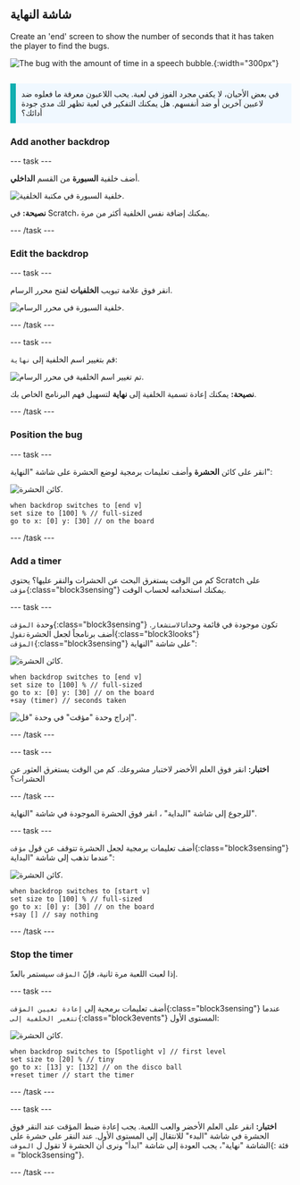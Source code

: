 ## شاشة النهاية

<div style="display: flex; flex-wrap: wrap">
<div style="flex-basis: 200px; flex-grow: 1; margin-right: 15px;">
Create an 'end' screen to show the number of seconds that it has taken the player to find the bugs. 
</div>
<div>

![The bug with the amount of time in a speech bubble.](images/end-screen.png){:width="300px"}

</div>
</div>

<p style="border-left: solid; border-width:10px; border-color: #0faeb0; background-color: aliceblue; padding: 10px;">
في بعض الأحيان، لا يكفي مجرد الفوز في لعبة. يحب اللاعبون معرفة ما فعلوه ضد لاعبين آخرين أو ضد أنفسهم. هل يمكنك التفكير في لعبة تظهر لك مدى جودة أدائك؟</p>

### Add another backdrop

--- task ---

أضف خلفية **السبورة** من القسم **الداخلي**.

![خلفية السبورة في مكتبة الخلفية.](images/chalkboard.png)

**نصيحة:** في Scratch، يمكنك إضافة نفس الخلفية أكثر من مرة.

--- /task ---

### Edit the backdrop

--- task ---

انقر فوق علامة تبويب **الخلفيات** لفتح محرر الرسام.

![خلفية السبورة في محرر الرسام.](images/chalkboard2-paint.png)

--- /task ---

--- task ---

قم بتغيير اسم الخلفية إلى `نهاية`:

![تم تغيير اسم الخلفية في محرر الرسام.](images/end-screen-name.png)

**نصيحة:** يمكنك إعادة تسمية الخلفية إلى **نهاية** لتسهيل فهم البرنامج الخاص بك.

--- /task ---

### Position the bug

--- task ---

انقر على كائن **الحشرة** وأضف تعليمات برمجية لوضع الحشرة على شاشة "النهاية":

![كائن الحشرة.](images/bug-sprite.png)

```blocks3
when backdrop switches to [end v]
set size to [100] % // full-sized
go to x: [0] y: [30] // on the board
```

--- /task ---

### Add a timer

كم من الوقت يستغرق البحث عن الحشرات والنقر عليها؟ يحتوي Scratch على `مؤقت`{:class="block3sensing"} يمكنك استخدامه لحساب الوقت.

--- task ---

وحدة `المؤقت`{:class="block3sensing"} تكون موجودة في قائمة وحدات`الاستشعار`. أضف برنامجاً لجعل الحشرة`تقول`{:class="block3looks"}` 
المؤقت`{:class="block3sensing"} على شاشة "النهاية":

![كائن الحشرة.](images/bug-sprite.png)

```blocks3
when backdrop switches to [end v]
set size to [100] % // full-sized
go to x: [0] y: [30] // on the board
+say (timer) // seconds taken
```

![إدراج وحدة "مؤقت" في وحدة "قل".](images/inserting-blocks.gif)

--- /task ---

--- task ---

**اختبار:** انقر فوق العلم الأخضر لاختبار مشروعك. كم من الوقت يستغرق العثور عن الحشرات؟

--- /task ---

للرجوع إلى شاشة "البداية" ، انقر فوق الحشرة الموجودة في شاشة "النهاية".

--- task ---

أضف تعليمات برمجية لجعل الحشرة تتوقف عن قول `مؤقت`{:class="block3sensing"} عندما تذهب إلى شاشة "البداية":

![كائن الحشرة.](images/bug-sprite.png)

```blocks3
when backdrop switches to [start v]
set size to [100] % // full-sized
go to x: [0] y: [30] // on the board
+say [] // say nothing
```

--- /task ---

### Stop the timer

إذا لعبت اللعبة مرة ثانية، فإنّ `المؤقت` سيستمر بالعدّ.

--- task ---

أضف تعليمات برمجية إلى `إعادة تعيين المؤقت`{:class="block3sensing"} عندما `تتغير الخلفية إلى`{:class="block3events"} المستوى الأول:

![كائن الحشرة.](images/bug-sprite.png)

```blocks3
when backdrop switches to [Spotlight v] // first level
set size to [20] % // tiny
go to x: [13] y: [132] // on the disco ball
+reset timer // start the timer
```

--- /task ---

--- task ---

**اختبار:** انقر على العلم الأخضر والعب اللعبة. يجب إعادة ضبط المؤقت عند النقر فوق الحشرة في شاشة "البدء" للانتقال إلى المستوى الأول. عند النقر على حشرة على الشاشة "نهاية"، يجب العودة إلى شاشة "ابدأ" ونرى أن الحشرة لا تقول ل `الموقت`{: فئة = "block3sensing"}.

--- /task ---

